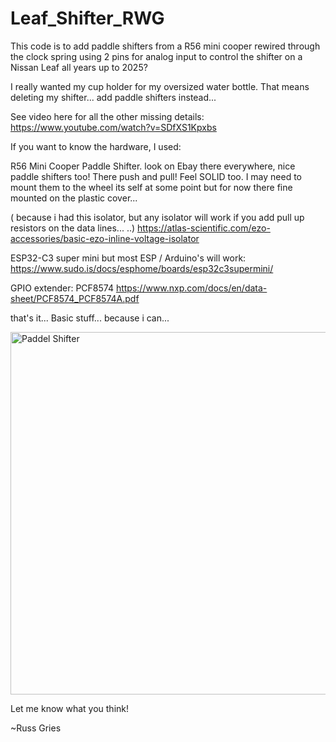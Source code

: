 # Leaf_Shifter_RWG
This code is to add paddle shifters from a R56 mini cooper rewired through the clock spring using 2 pins for analog input to control the shifter on a Nissan Leaf all years up to 2025?

I really wanted my cup holder for my oversized water bottle. That means deleting my shifter... add paddle shifters instead... 

See video here for all the other missing details: https://www.youtube.com/watch?v=SDfXS1Kpxbs

If you want to know the hardware, I used:

R56 Mini Cooper Paddle Shifter. look on Ebay there everywhere, nice paddle shifters too! There push and pull! Feel SOLID too. I may need to mount them to the wheel its self at some point but for now there fine mounted on the plastic cover... 

( because i had this isolator, but any isolator will work if you add pull up resistors on the data lines... ..) https://atlas-scientific.com/ezo-accessories/basic-ezo-inline-voltage-isolator

ESP32-C3 super mini but most ESP / Arduino's will work: https://www.sudo.is/docs/esphome/boards/esp32c3supermini/

GPIO extender: PCF8574 https://www.nxp.com/docs/en/data-sheet/PCF8574_PCF8574A.pdf

that's it... Basic stuff... because i can... 

<img width="1112" height="580" alt="Paddel Shifter" src="https://github.com/user-attachments/assets/5e5cc223-b8b1-449e-8cd4-bf090400883e" />

Let me know what you think! 

~Russ Gries 
